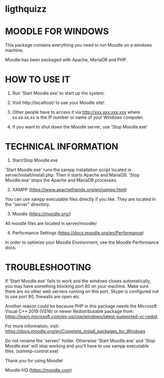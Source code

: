 # ligthquizz

MOODLE FOR WINDOWS 
==================

This package contains everything you need to run Moodle on a windows machine.

Moodle has been packaged with Apache, MariaDB and PHP.




HOW TO USE IT
=============

1. Run 'Start Moodle.exe' to start up the system.

2. Visit http://localhost/ to use your Moodle site!

3. Other people have to access it via http://xxx.xxx.xxx.xxx where
   xx.xx.xx.xx is the IP number or name of your Windows computer.

4. If you want to shut down the Moodle server, use 'Stop Moodle.exe'




TECHNICAL INFORMATION
=====================

1. Start/Stop Moodle.exe

'Start Moodle.exe' runs the xampp installation script
located in server/install/install.php. Then it starts Apache and MariaDB.
'Stop Moodle.exe' stops the Apache and MariaDB processes.


2. XAMPP (https://www.apachefriends.org/en/xampp.html)

You can use xampp executable files directly if you like.  They are 
located in the "server" directory. 
 

3. Moodle (https://moodle.org/)

All moodle files are located in server/moodle/


4. Performance Settings (https://docs.moodle.org/en/Performance)

In order to optimize your Moodle Environment, see the Moodle Performance docs. 




TROUBLESHOOTING
===============

If 'Start Moodle.exe' fails to work and the windows closes automatically, 
you may have something blocking port 80 on your machine.  Make sure there
are no other web servers running on this port, Skype is configured not 
to use port 80, firewalls are open etc

Another reason could be because PHP in this package needs the Microsoft
Visual C++ 2019 (VS16) or newer Redistributable package from:
https://learn.microsoft.com/en-us/cpp/windows/latest-supported-vc-redist

For more information, visit:
https://docs.moodle.org/en/Complete_install_packages_for_Windows

Do not rename the 'server/' folder. Otherwise 'Start Moodle.exe' and 
'Stop Moodle.exe' will stop working and you'll have to use xampp 
executable files. (xammp-control.exe)



Thank you for using Moodle!

Moodle HQ (https://moodle.com)
